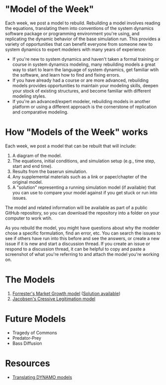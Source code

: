 # "Model of the Week"

Each week, we post a model to rebuild. Rebuilding a model involves reading the equations, translating them into conventions of the system dynamics software package or programming environment you're using, and replicating the dynamic behavior of the base simulation run. This provides a variety of opportunities that can benefit everyone from someone new to system dynamics to expert modelers with many years of experience:

* If you're new to system dynamics and haven't taken a formal training or course in system dynamics modeling, many rebuilding models a great way to start to learn the language of system dynamics, get familiar wtih the software, and learn how to find and fixing errors.
* If you have already had a course or are more advanced, rebuilding models provides opportunities to maintain your modeling skills, deepen your stock of existing structures, and become familiar with different modeling styles.
* If you're an advanced/expert modeler, rebuilding models in another platform or using a different approach is the cornerstone of replication and comparative modeling. 

# How "Models of the Week" works

Each week, we post a model that can be rebuilt that will include:

1. A diagram of the model.
2. The equations, initial conditions, and simulation setup (e.g., time step, start and end time).
3. Results from the baserun simulation.
4. Any supplemental materials such as a link or paper/chapter of the original model.
5. A "solution" representing a running simulation model (if available) that you can use to compare your model against if you get stuck or run into issues.  

The model and related information will be available as part of a public GitHub repository, so you can download the repository into a folder on your computer to work wtih. 

As you rebuild the model, you might have questions about why the modeler chose a specific formulation, find an error, etc. You can search the issues to see if others have run into this before and see the answers, or create a new issue if it is new and start a discussion thread. If you create an issue or respond to a discussion thread, it can be helpful to copy and paste a screenshot of what you're referring to and attach the model you're working on. 

# The Models

1. [Forrester's Market Growth model](https://github.com/CBSDLab/market-growth/tree/267acd4193e92d25cda41f1c263cbcf1b5ae55ae) ([Solution available](https://github.com/CBSDLab/market-growth))
2. [Jacobsen's Cressive Legitimation model](https://github.com/CBSDLab/cressive-legitimation/tree/2d4c6b6e7f52c2375f7981fe4eb42e32ed20333d) 

# Future Models

* Tragedy of Commons 
* Predator-Prey
* Bass Diffusion
 
# Resources

* [Translating DYNAMO models](https://github.com/CBSDLab/model-of-the-week/blob/main/Translating_DYNAMO.md)

